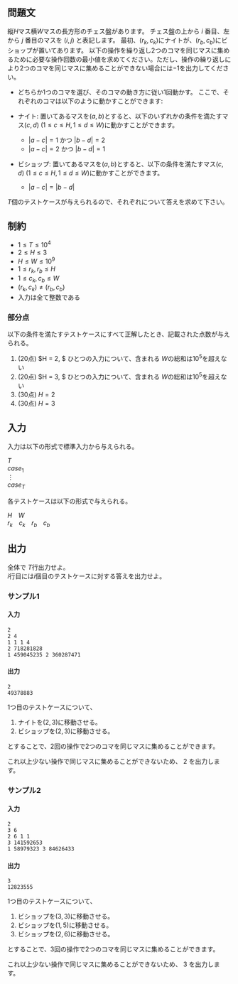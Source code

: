 ## 問題文

縦$H$マス横$W$マスの長方形のチェス盤があります。
チェス盤の上から $i$ 番目、左から $j$ 番目のマスを $(i, j)$ と表記します。
最初、$(r_k, c_k)$にナイトが、$(r_b, c_b)$にビショップが置いてあります。
以下の操作を繰り返し$2$つのコマを同じマスに集めるために必要な操作回数の最小値を求めてください。ただし、操作の繰り返しにより$2$つのコマを同じマスに集めることができない場合には$-1$を出力してください。
- どちらか$1$つのコマを選び、そのコマの動き方に従い$1$回動かす。
ここで、それぞれのコマは以下のように動かすことができます: 

- ナイト: 置いてあるマスを$(a, b)$とすると、以下のいずれかの条件を満たすマス$(c, d)~(1 \leq c \leq H, 1 \leq d \leq W)$に動かすことができます。
    - $|a-c|=1$ かつ $|b-d|=2$ 
    - $|a-c|=2$ かつ $|b-d|=1$ 
- ビショップ: 置いてあるマスを$(a, b)$とすると、以下の条件を満たすマス$(c, d)~(1 \leq c \leq H, 1 \leq d \leq W)$に動かすことができます。
    - $|a-c|=|b-d|$

$T$個のテストケースが与えられるので、それぞれについて答えを求めて下さい。

## 制約
- $1 \leq T \leq 10^4$
- $2 \leq H \leq 3$
- $H \leq W \leq 10^9$
- $1 \leq r_k, r_b \leq H$
- $1 \leq c_k, c_b \leq W$
- $(r_k, c_k) \ne (r_b, c_b)$
- 入力は全て整数である

### 部分点

以下の条件を満たすテストケースにすべて正解したとき、記載された点数が与えられる。
1. (20点) $H = 2, $ ひとつの入力について、含まれる $W$の総和は$10^5$を超えない
1. (20点) $H = 3, $ ひとつの入力について、含まれる $W$の総和は$10^5$を超えない
1. (30点) $H = 2$
1. (30点) $H = 3$

## 入力

入力は以下の形式で標準入力から与えられる。

<div class="code-math">

$T$  
$case_1$  
$\vdots$  
$case_T$
</div>

各テストケースは以下の形式で与えられる。

<div class="code-math">

$H$&emsp;$W$  
$r_k$&emsp;$c_k$&emsp;$r_b$&emsp;$c_b$
</div>

## 出力
全体で $T$行出力せよ。  
$i$行目には$i$個目のテストケースに対する答えを出力せよ。

### サンプル1
#### 入力
```
2
2 4
1 1 1 4
2 718281828
1 459045235 2 360287471
```

#### 出力

```
2
49378883
```
1つ目のテストケースについて、
1. ナイトを$(2, 3)$に移動させる。
1. ビショップを$(2, 3)$に移動させる。

とすることで、$2$回の操作で$2$つのコマを同じマスに集めることができます。

これ以上少ない操作で同じマスに集めることができないため、 $2$ を出力します。

### サンプル2
#### 入力
```
2
3 6
2 6 1 1
3 141592653
1 58979323 3 84626433
```

#### 出力

```
3
12823555
```
1つ目のテストケースについて、
1. ビショップを$(3, 3)$に移動させる。
1. ビショップを$(1, 5)$に移動させる。
1. ビショップを$(2, 6)$に移動させる。

とすることで、$3$回の操作で$2$つのコマを同じマスに集めることができます。

これ以上少ない操作で同じマスに集めることができないため、 $3$ を出力します。
